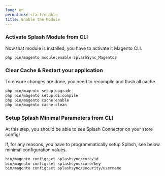 ```yaml
---
lang: en
permalink: start/enable
title: Enable the Module
---
```


### Activate Splash Module from CLI

Now that module is installed, you have to activate it Magento CLI.

```bash
php bin/magento module:enable SplashSync_Magento2
```

### Clear Cache & Restart your application

To ensure changes are done, you need to recompile and flush all cache.

```bash
php bin/magento setup:upgrade
php bin/magento setup:di:compile
php bin/magento cache:enable
php bin/magento cache:clean
```

### Setup Splash Minimal Parameters from CLI

At this step, you should be able to see Splash Connector on your store config!

If, for any reasons, you have to programmatically setup Splash, 
see below minimal configuration values. 

```bash
bin/magento config:set splashsync/core/id                               "ThisIsMagento2Key"
bin/magento config:set splashsync/core/key                              "ThisTokenIsNotSoSecretChangeIt"
bin/magento config:set splashsync/security/username                     "admin"
```
